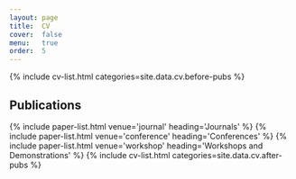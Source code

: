 ```yaml
---
layout: page
title:  CV
cover:  false
menu:   true
order:  5
---
```


{% include cv-list.html categories=site.data.cv.before-pubs %}
<h2>Publications</h2>
{% include paper-list.html venue='journal' heading='Journals' %}
{% include paper-list.html venue='conference' heading='Conferences' %}
{% include paper-list.html venue='workshop' heading='Workshops and Demonstrations' %}
{% include cv-list.html categories=site.data.cv.after-pubs %}


